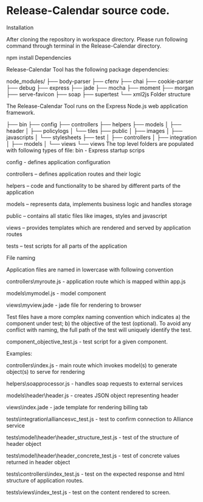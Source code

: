 # Release-Calendar source code.

Installation

After cloning the repository in workspace directory. Please run following command through terminal in the Release-Calendar directory.

npm install
Dependencies

Release-Calendar Tool has the following package dependencies:

node_modules/
├── body-parser
├── cfenv
├── chai
├── cookie-parser
├── debug
├── express
├── jade
├── mocha
├── moment
├── morgan
├── serve-favicon
├── soap
├── supertest
└── xml2js
Folder structure

The Release-Calendar Tool runs on the Express Node.js web application framework.

├── bin
├── config
├── controllers
├── helpers
├── models
│   ├── header
│   ├── policylogs
│   └── tiles
├── public
│   ├── images
│   ├── javascripts
│   └── stylesheets
├── test
│   ├── controllers
│   ├── integration
│   ├── models
│   └── views
└── views
The top level folders are populated with following types of file: bin - Express startup scrips

config - defines application configuration

controllers – defines application routes and their logic

helpers – code and functionality to be shared by different parts of the application

models – represents data, implements business logic and handles storage

public – contains all static files like images, styles and javascript

views – provides templates which are rendered and served by application routes

tests – test scripts for all parts of the application

File naming

Application files are named in lowercase with following convention

controllers\myroute.js - application route which is mapped within app.js

models\mymodel.js - model component

views\myview.jade - jade file for rendering to browser

Test files have a more complex naming convention which indicates a) the component under test; b) the objective of the test (optional). To avoid any conflict with naming, the full path of the test will uniquely identify the test.

component_objective_test.js - test script for a given component.

Examples:

controllers\index.js - main route which invokes model(s) to generate object(s) to serve for rendering

helpers\soapprocessor.js - handles soap requests to external services

models\header\header.js - creates JSON object representing header

views\index.jade - jade template for rendering billing tab

tests\integration\alliancesvc_test.js - test to confirm connection to Alliance service

tests\model\header\header_structure_test.js - test of the structure of header object

tests\model\header\header_concrete_test.js - test of concrete values returned in header object

tests\controllers\index_test.js - test on the expected response and html structure of application routes.

tests\views\index_test.js - test on the content rendered to screen.
